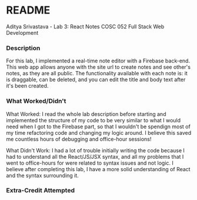 # README

Aditya Srivastava - Lab 3: React Notes COSC 052 Full Stack Web Development


### Description
For this lab, I implemented a real-time note editor with a Firebase back-end. This web app allows anyone with the site url to create notes and see other's notes, as they are all public. The functionality available with each note is: it is draggable, can be deleted, and you can edit the title and body text after it's been created.

### What Worked/Didn't
What Worked: I read the whole lab description before starting and implemented the structure of my code to be very similar to what I would need when I got to the Firebase part, so that I wouldn't be spendign most of my time refactoring code and changing my logic around. I believe this saved me countless hours of debugging and office-hour sessions!

What Didn't Work: I had a lot of trouble initially writing the code because I had to understand all the React/JS/JSX syntax, and all my problems that I went to office-hours for were related to syntax issues and not logic. I believe after completing this lab, I have a more solid understanding of React and the syntax surrounding it.

### Extra-Credit Attempted